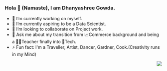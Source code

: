 ### Hola 👋 (Namaste), I am Dhanyashree Gowda.
- 🔭 I’m currently working on myself.
- 🌱 I’m currently aspiring to be a Data Scientist.
- 👯 I’m looking to collaborate on Project work.
- 💬 Ask me about my transition from  📈Commerce background and being a 👩‍🏫Teacher finally into 🤖Tech.
- ⚡ Fun fact: I'm a Traveller, Artist, Dancer, Gardner, Cook.(Creativity runs in my Mind)
<img src="https://pyblog.xyz//Users/dhanyashreegowda/DownloadsWhatsApp Image 2022-02-06 at 2.49.32 PM.jpeg" align="right">







<!--
**Dhanyashree03/Dhanyashree03** is a ✨ _special_ ✨ repository because its `README.md` (this file) appears on your GitHub profile.

Here are some ideas to get you started:

- 🔭 I’m currently working on ...
- 🌱 I’m currently learning ...
- 👯 I’m looking to collaborate on ...
- 🤔 I’m looking for help with ...
- 💬 Ask me about ...
- 📫 How to reach me: ...
- 😄 Pronouns: ...
- ⚡ Fun fact: ...
-->

